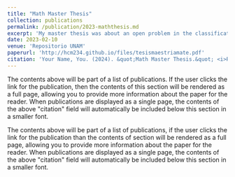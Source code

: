 ```yaml
---
title: "Math Master Thesis"
collection: publications
permalink: /publication/2023-maththesis.md
excerpt: 'My master thesis was about an open problem in the classification of surfaces of general type. In particular, I studied the classification of surfaces of general type with $$K^2 \leq 6$$ and $$p_g=4$$. Using Miles Reid graded ring methods, it provided some insights about the connectedness of the moduli space of such surfaces.'
date: 2023-02-10
venue: 'Repositorio UNAM'
paperurl: 'http://hcm234.github.io/files/tesismaestriamate.pdf'
citation: 'Your Name, You. (2024). &quot;Math Master Thesis.&quot; <i>Repositorio UNAM</i>.'
---
```


The contents above will be part of a list of publications. If the user clicks the link for the publication, then the contents of this section will be rendered as a full page, allowing you to provide more information about the paper for the reader. When publications are displayed as a single page, the contents of the above "citation" field will automatically be included below this section in a smaller font.


The contents above will be part of a list of publications, if the user clicks the link for the publication than the contents of section will be rendered as a full page, allowing you to provide more information about the paper for the reader. When publications are displayed as a single page, the contents of the above "citation" field will automatically be included below this section in a smaller font.
